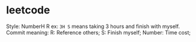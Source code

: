 # leetcode
Style: NumberH R
	ex: `3H S` means taking 3 hours and finish with myself.
Commit meaning:
	R: Reference others;
	S: Finish myself;
	Number:	Time cost;
